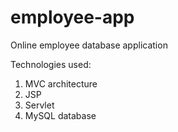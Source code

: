 # employee-app
Online employee database application

Technologies used:
1. MVC architecture
2. JSP
3. Servlet
4. MySQL database
